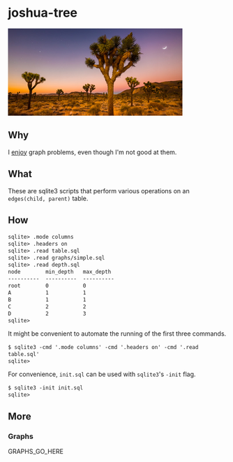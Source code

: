 <!-- Do not edit README.md directly. Edit README.template.md and run make. -->
joshua-tree
===========
<img width="400" src="joshua-tree.jpg"/>

Why
---
I [enjoy][1] graph problems, even though I'm not good at them.

What
----
These are sqlite3 scripts that perform various operations on an
`edges(child, parent)` table.

How
---
```
sqlite> .mode columns
sqlite> .headers on
sqlite> .read table.sql
sqlite> .read graphs/simple.sql
sqlite> .read depth.sql
node        min_depth   max_depth 
----------  ----------  ----------
root        0           0         
A           1           1         
B           1           1         
C           2           2         
D           2           3         
sqlite> 
```

It might be convenient to automate the running of the first three commands.
```console
$ sqlite3 -cmd '.mode columns' -cmd '.headers on' -cmd '.read table.sql'
sqlite>
```

For convenience, `init.sql` can be used with `sqlite3`'s `-init` flag.
```console
$ sqlite3 -init init.sql
sqlite>
```

More
----
### Graphs
GRAPHS_GO_HERE

[1]: https://dgoffredo.github.io/site/break-cycles.html
